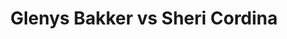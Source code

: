 ---
title: Glenys Bakker vs Sheri Cordina
player1:
  name: Bakker, Glenys
  percent: 84
  wins: 0
  losses: 1
player2:
  name: Cordina, Sheri
  percent: 80
  wins: 1
  losses: 0
games:
- player1:
    team: AB
    position: Second
    percent: 84
    win: 0
    loss: 1
  player2:
    team: 'ON'
    position: Lead
    percent: 80
    win: 1
    loss: 0
  event: Hearts
  year: 2004
  draw: Round Robin(13)
  score: ON 9 - AB 1
- player1:
    team: KLE
    position: Second
    percent: 76
    win: 1
    loss: 0
  player2:
    team: MID
    position: Lead
    percent: 89
    win: 0
    loss: 1
  event: Trials (Women)
  year: 2005
  draw: Round Robin(13)
  score: KLE 7 - MID 6
---